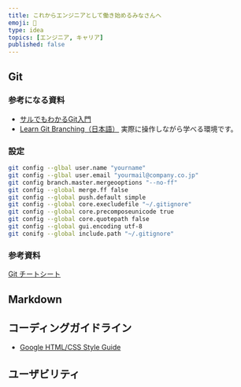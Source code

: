```yaml
---
title: これからエンジニアとして働き始めるみなさんへ
emoji: 🔰
type: idea
topics: [エンジニア, キャリア]
published: false
---
```


## Git

### 参考になる資料
- [サルでもわかるGit入門](http://www.backlog.jp/git-guide/)
- [Learn Git Branching（日本語）](http://pcottle.github.io/learnGitBranching/)
  実際に操作しながら学べる環境です。

### 設定 
```bash
git config --glbal user.name "yourname"
git config --glbal user.email "yourmail@company.co.jp"
git config branch.master.mergeooptions "--no-ff"
git config --global merge.ff false
git config --global push.default simple
git config --global core.execludefile "~/.gitignore"
git config --global core.precomposeunicode true
git config --global core.quotepath false
git config --global gui.encoding utf-8
git conifg --global include.path "~/.gitignore"
```

### 参考資料
[Git チートシート](https://docs.github.com/ja/get-started/getting-started-with-git/git-cheatsheet)

## Markdown

## コーディングガイドライン
- [Google HTML/CSS Style Guide](https://google.github.io/styleguide/htmlcssguide.html)

## ユーザビリティ
